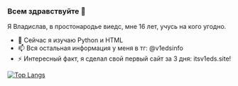 ### Всем здравствуйте 👋
Я Владислав, в простонародье виедс, мне 16 лет, учусь на кого угодно.

- 🌱 Сейчас я изучаю Python и HTML
- 📫 Вся остальная информация у меня в тг: @v1edsinfo
- ⚡ Интересный факт, я сделал свой первый сайт за 3 дня: itsv1eds.site!


[![Top Langs](https://github-readme-stats.vercel.app/api/top-langs/?username=itsreallyv1eds&layout=compact&theme=radical)](https://github.com/anuraghazra/github-readme-stats)
